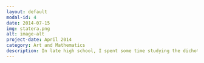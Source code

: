 ```yaml
---
layout: default
modal-id: 4
date: 2014-07-15
img: statera.png
alt: image-alt
project-date: April 2014
category: Art and Mathematics
description: In late high school, I spent some time studying the dichotomy between mathematics and art. Indeed, I had attended a university conference on the beauty of mathematics that I particularly enjoyed, the subject seeming both intriguing and captivating, which prompted my research. The math-art couple always seemed to me to be fabulously lively, and art and mathematics are not often thought of together.  Art is often seen as something beautiful, from a purely aesthetic angle. We forget too often its regular and codified dimension. It is a subject that, arguably, is very close to mathematics, a discipline meant to demonstrate facts meaningfully and logically. Similarly, mathematics can also be seen as beautiful. As a result of these thoughts, I started research linking these two subjects, which led to my project. I worked with Stanford professor and artist John Edmark to gain insight on the subject. In the end, I wrote a thirty pages dissertation presenting my research and its outcome. Moreover, I built a 3D printed sculpture using the SketchUp software: Statera , the balance.
---
```


